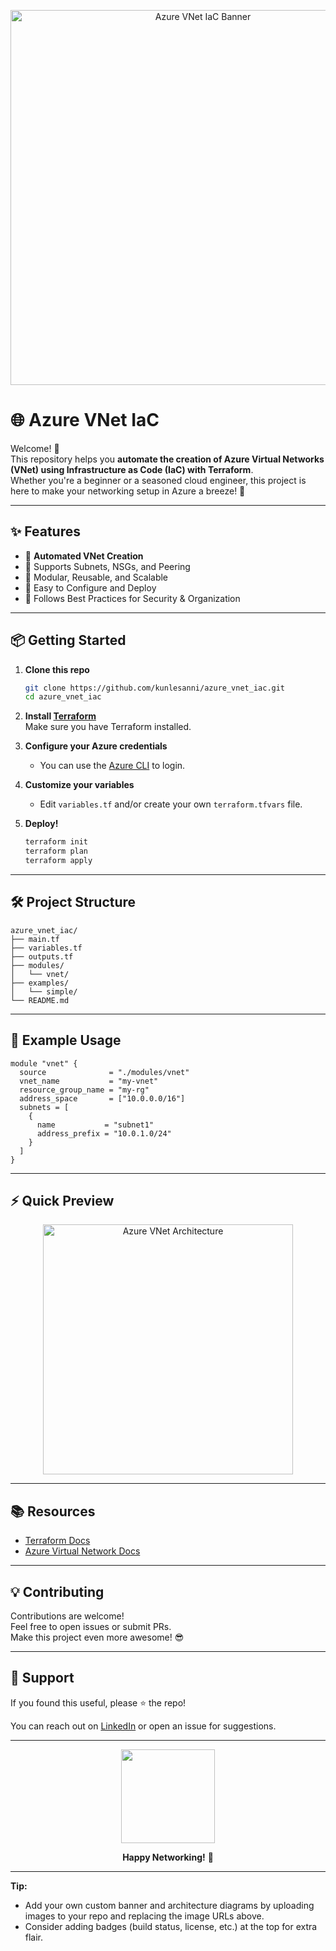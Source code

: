 <p align="center">
  <img src="https://user-images.githubusercontent.com/kunlesanni/azure_vnet_iac-banner.png" alt="Azure VNet IaC Banner" width="600"/>
</p>

# 🌐 Azure VNet IaC

Welcome! 👋  
This repository helps you **automate the creation of Azure Virtual Networks (VNet) using Infrastructure as Code (IaC) with Terraform**.  
Whether you're a beginner or a seasoned cloud engineer, this project is here to make your networking setup in Azure a breeze! 🚀

---

## ✨ Features

- 🔹 **Automated VNet Creation**  
- 🔹 Supports Subnets, NSGs, and Peering  
- 🔹 Modular, Reusable, and Scalable  
- 🔹 Easy to Configure and Deploy  
- 🔹 Follows Best Practices for Security & Organization

---

## 📦 Getting Started

1. **Clone this repo**
   ```bash
   git clone https://github.com/kunlesanni/azure_vnet_iac.git
   cd azure_vnet_iac
   ```

2. **Install [Terraform](https://www.terraform.io/downloads.html)**  
   Make sure you have Terraform installed.

3. **Configure your Azure credentials**  
   - You can use the [Azure CLI](https://docs.microsoft.com/en-us/cli/azure/authenticate-azure-cli) to login.

4. **Customize your variables**  
   - Edit `variables.tf` and/or create your own `terraform.tfvars` file.

5. **Deploy!**
   ```bash
   terraform init
   terraform plan
   terraform apply
   ```

---

## 🛠️ Project Structure

```
azure_vnet_iac/
├── main.tf
├── variables.tf
├── outputs.tf
├── modules/
│   └── vnet/
├── examples/
│   └── simple/
└── README.md
```

---

## 📝 Example Usage

```hcl
module "vnet" {
  source              = "./modules/vnet"
  vnet_name           = "my-vnet"
  resource_group_name = "my-rg"
  address_space       = ["10.0.0.0/16"]
  subnets = [
    {
      name           = "subnet1"
      address_prefix = "10.0.1.0/24"
    }
  ]
}
```

---

## ⚡ Quick Preview

<p align="center">
  <img src="https://user-images.githubusercontent.com/kunlesanni/azure-vnet-diagram.png" alt="Azure VNet Architecture" width="400"/>
</p>

---

## 📚 Resources

- [Terraform Docs](https://www.terraform.io/docs/)
- [Azure Virtual Network Docs](https://docs.microsoft.com/en-us/azure/virtual-network/)

---

## 💡 Contributing

Contributions are welcome!  
Feel free to open issues or submit PRs.  
Make this project even more awesome! 😎

---

## 🙌 Support

If you found this useful, please ⭐️ the repo!

You can reach out on [LinkedIn](https://linkedin.com/in/kunlesanni) or open an issue for suggestions.

---

<p align="center">
  <img src="https://media.giphy.com/media/v1.Y2lkPTc5MGI3NjExYjFlcnk2Zmp2bHR3Z2k3M3A0czMwNDh6b3N4aWF2Y3R0N2U1d3l0OCZlcD12MV9naWZzX3NlYXJjaCZjdD1n/du3J3cXyzhj75IOgvA/giphy.gif" width="150"/>
</p>

<p align="center">
  <b>Happy Networking!</b> 🚀
</p>

---

**Tip:**  
- Add your own custom banner and architecture diagrams by uploading images to your repo and replacing the image URLs above.
- Consider adding badges (build status, license, etc.) at the top for extra flair.
